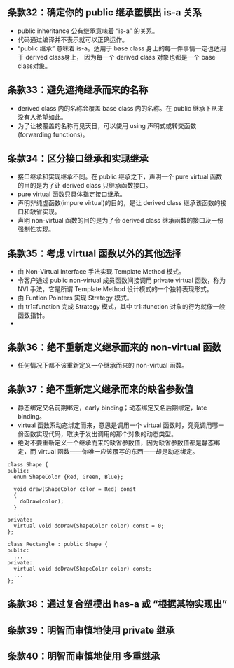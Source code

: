 ## 条款32：确定你的 public 继承塑模出 is-a 关系

* public inheritance 公有继承意味着 “is-a” 的关系。
* 代码通过编译并不表示就可以正确运作。
* “public 继承” 意味着 is-a。适用于 base class 身上的每一件事情一定也适用于 derived class身上，
  因为每一个 derived class 对象也都是一个 base class对象。

## 条款33：避免遮掩继承而来的名称

* derived class 内的名称会覆盖 base class 内的名称。在 public 继承下从来没有人希望如此。
* 为了让被覆盖的名称再见天日，可以使用 using 声明式或转交函数(forwarding functions)。

## 条款34：区分接口继承和实现继承

* 接口继承和实现继承不同。在 public 继承之下，声明一个 pure virtual 函数的目的是为了让 derived class 只继承函数接口。
* pure virtual 函数只具体指定接口继承。
* 声明非纯虚函数(impure virtual)的目的，是让 derived class 继承该函数的接口和缺省实现。
* 声明 non-virtual 函数的目的是为了令 derived class 继承函数的接口及一份强制性实现。

## 条款35：考虑 virtual 函数以外的其他选择

* 由 Non-Virtual Interface 手法实现 Template Method 模式。
* 令客户通过 public non-virtual 成员函数间接调用 private virtual 函数，称为 NVI 手法，它是所谓 Template Method 设计模式的一个独特表现形式。
* 由 Funtion Pointers 实现 Strategy 模式。
* 由 tr1::function 完成 Strategy 模式，其中 tr1::function 对象的行为就像一般函数指针。
* 

## 条款36：绝不重新定义继承而来的 non-virtual 函数

* 任何情况下都不该重新定义一个继承而来的 non-virtual 函数。

## 条款37：绝不重新定义继承而来的缺省参数值

* 静态绑定又名前期绑定，early binding；动态绑定又名后期绑定，late binding。
* virtual 函数系动态绑定而来，意思是调用一个 virtual 函数时，究竟调用哪一份函数实现代码，取决于发出调用的那个对象的动态类型。
* 绝对不要重新定义一个继承而来的缺省参数值，因为缺省参数值都是静态绑定，而 virtual 函数——你唯一应该覆写的东西——却是动态绑定。

```
class Shape {
public:
  enum ShapeColor {Red, Green, Blue};
  
  void draw(ShapeColor color = Red) const
  {
    doDraw(color);
  }
  ...
private:
  virtual void doDraw(ShapeColor color) const = 0;
};

class Rectangle : public Shape {
public:
  ...
private:
  virtual void doDraw(ShapeColor color) const;
  ...
};
```

## 条款38：通过复合塑模出 has-a 或 “根据某物实现出”

## 条款39：明智而审慎地使用 private 继承

## 条款40：明智而审慎地使用 多重继承
